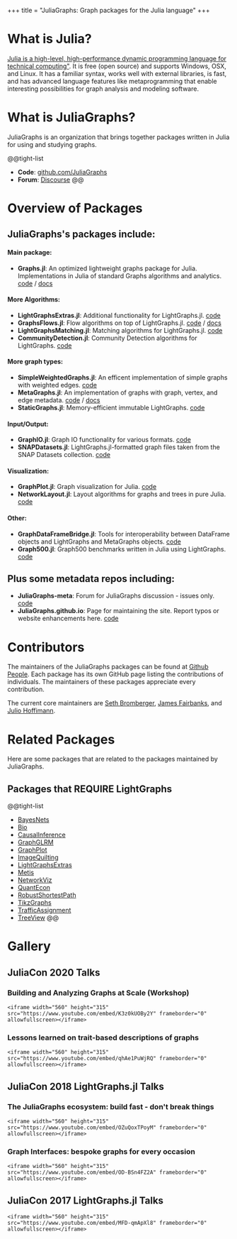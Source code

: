 +++
title = "JuliaGraphs&#58; Graph packages for the Julia language"
+++

# What is Julia?
[Julia is a high-level, high-performance dynamic programming language for technical computing"](http://julialang.org).
It is free (open source) and supports Windows, OSX, and Linux. It has a familiar
syntax, works well with external libraries, is fast, and has advanced language
features like metaprogramming that enable interesting possibilities for
graph analysis and modeling software.


# What is JuliaGraphs?
JuliaGraphs is an organization that brings together packages written in Julia
for using and studying graphs.

<!-- - **Overview**: [presentation]() and [workshop](https://www.youtube.com/watch?v=nnL7yLMVu6c) from JuliaCon 2015 -->
@@tight-list
- **Code**: [github.com/JuliaGraphs](http://github.com/JuliaGraphs)
- **Forum**: [Discourse](https://discourse.julialang.org)
@@

# Overview of Packages

## JuliaGraphs's packages include:

#### Main package:

- **Graphs.jl**: An optimized lightweight graphs package for Julia. Implementations in Julia of standard Graphs algorithms and analytics. [code](https://github.com/JuliaGraphs/Graphs.jl) / [docs](https://juliagraphs.org/Graphs.jl/dev/)

#### More Algorithms:

- **LightGraphsExtras.jl**: Additional functionality for LightGraphs.jl. [code](https://github.com/JuliaGraphs/LightGraphsExtras.jl)
- **GraphsFlows.jl**: Flow algorithms on top of LightGraphs.jl. [code](https://github.com/JuliaGraphs/GraphsFlows.jl) / [docs](https://juliagraphs.github.io/LightGraphsFlows.jl/latest/)
- **LightGraphsMatching.jl**: Matching algorithms for LightGraphs.jl. [code](https://github.com/JuliaGraphs/LightGraphsMatching.jl)
- **CommunityDetection.jl**: Community Detection algorithms for LightGraphs. [code](https://github.com/JuliaGraphs/CommunityDetection.jl)

#### More graph types:

- **SimpleWeightedGraphs.jl**: An efficent implementation of simple graphs with weighted edges. [code](https://github.com/JuliaGraphs/SimpleWeightedGraphs.jl)
- **MetaGraphs.jl**: An implementation of graphs with graph, vertex, and edge metadata. [code](https://github.com/JuliaGraphs/MetaGraphs.jl) / [docs](https://juliagraphs.github.io/MetaGraphs.jl/latest/)
- **StaticGraphs.jl**: Memory-efficient immutable LightGraphs. [code](https://github.com/JuliaGraphs/StaticGraphs.jl)

#### Input/Output:

- **GraphIO.jl**: Graph IO functionality for various formats. [code](https://github.com/JuliaGraphs/GraphIO.jl)
- **SNAPDatasets.jl**: LightGraphs.jl-formatted graph files taken from the SNAP Datasets collection. [code](https://github.com/JuliaGraphs/SNAPDatasets.jl)

#### Visualization:

- **GraphPlot.jl**: Graph visualization for Julia. [code](https://github.com/JuliaGraphs/GraphPlot.jl)
- **NetworkLayout.jl**: Layout algorithms for graphs and trees in pure Julia. [code](https://github.com/JuliaGraphs/NetworkLayout.jl)

#### Other:

- **GraphDataFrameBridge.jl**: Tools for interoperability between DataFrame objects and LightGraphs and MetaGraphs objects. [code](https://github.com/JuliaGraphs/GraphDataFrameBridge.jl)
- **Graph500.jl**:  Graph500 benchmarks written in Julia using LightGraphs. [code](https://github.com/JuliaGraphs/Graph500.jl)

## Plus some metadata repos including:

- **JuliaGraphs-meta**: Forum for JuliaGraphs discussion - issues only. [code](https://github.com/JuliaGraphs/JuliaGraphs-meta)
- **JuliaGraphs.github.io**: Page for maintaining the site. Report typos or website enhancements here. [code](https://github.com/JuliaGraphs/JuliaGraphs.github.io)

# Contributors

The maintainers of the JuliaGraphs packages can be found at [Github People](https://github.com/orgs/JuliaGraphs/people). Each package has its own GitHub page listing the contributions of individuals. The maintainers of these packages appreciate every contribution.

The current core maintainers are [Seth Bromberger](https://github.com/sbromberger), [James Fairbanks](https://github.com/jpfairbanks), and [Julio Hoffimann](https://github.com/juliohm).

# Related Packages

Here are some packages that are related to the packages maintained by JuliaGraphs.

## Packages that REQUIRE LightGraphs

@@tight-list
- [BayesNets](https://github.com/sisl/BayesNets.jl)
- [Bio](https://github.com/BioJulia/Bio.jl)
- [CausalInference](https://github.com/mschauer/CausalInference.jl)
- [GraphGLRM](https://github.com/mihirparadkar/GraphGLRM.jl)
- [GraphPlot](https://github.com/JuliaGraphs/GraphPlot.jl)
- [ImageQuilting](https://github.com/juliohm/ImageQuilting.jl)
- [LightGraphsExtras](https://github.com/JuliaGraphs/LightGraphsExtras.jl)
- [Metis](https://github.com/JuliaSparse/Metis.jl)
- [NetworkViz](https://github.com/abhijithanilkumar/NetworkViz.jl)
- [QuantEcon](https://github.com/QuantEcon/QuantEcon.jl)
- [RobustShortestPath](https://github.com/chkwon/RobustShortestPath.jl)
- [TikzGraphs](https://github.com/sisl/TikzGraphs.jl)
- [TrafficAssignment](https://github.com/chkwon/TrafficAssignment.jl)
- [TreeView](https://github.com/dpsanders/TreeView.jl)
@@

# Gallery
## JuliaCon 2020 Talks

###  Building and Analyzing Graphs at Scale (Workshop)

~~~
<iframe width="560" height="315" src="https://www.youtube.com/embed/K3z0kUOBy2Y" frameborder="0" allowfullscreen></iframe>
~~~

###  Lessons learned on trait-based descriptions of graphs

~~~
<iframe width="560" height="315" src="https://www.youtube.com/embed/qhAe1PuWjRQ" frameborder="0" allowfullscreen></iframe>
~~~

## JuliaCon 2018 LightGraphs.jl Talks

### The JuliaGraphs ecosystem: build fast - don't break things

~~~
<iframe width="560" height="315" src="https://www.youtube.com/embed/OZuQoxTPoyM" frameborder="0" allowfullscreen></iframe>
~~~

### Graph Interfaces: bespoke graphs for every occasion

~~~
<iframe width="560" height="315" src="https://www.youtube.com/embed/OD-BSn4FZ2A" frameborder="0" allowfullscreen></iframe>
~~~

## JuliaCon 2017 LightGraphs.jl Talks

~~~
<iframe width="560" height="315" src="https://www.youtube.com/embed/MFD-qmApXl8" frameborder="0" allowfullscreen></iframe>
~~~
